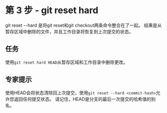 # 第 3 步 - git reset hard
git reset --hard 是将git reset和git checkout两条命令整合在了一起。 结果是从暂存区域中删除的文件，并且工作目录将恢复到上次提交的状态。

## 任务
使用`git reset hard HEAD`从暂存区域和工作目录中删除更改。

## 专家提示
使用HEAD会将状态清除回上次提交，使用`git reset --hard <commit-hash>`允许您返回任何提交状态。 请记住，HEAD是分支的最后一次提交的哈希值的别名。
